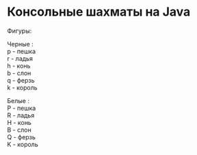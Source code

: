 # Консольные шахматы на Java

Фигуры:

Черные :
<br>
p - пешка <br> r - ладья <br> h - конь <br> b - слон <br> q - ферзь <br> k - король

Белые :
<br>
P - пешка
<br>
R - ладья
<br>
H - конь
<br>
B - слон
<br>
Q - ферзь
<br>
K - король


